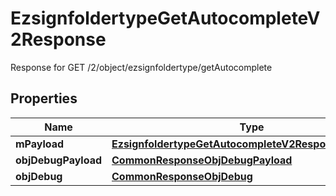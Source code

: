 

# EzsignfoldertypeGetAutocompleteV2Response

Response for GET /2/object/ezsignfoldertype/getAutocomplete

## Properties

| Name | Type | Description | Notes |
|------------ | ------------- | ------------- | -------------|
|**mPayload** | [**EzsignfoldertypeGetAutocompleteV2ResponseMPayload**](EzsignfoldertypeGetAutocompleteV2ResponseMPayload.md) |  |  |
|**objDebugPayload** | [**CommonResponseObjDebugPayload**](CommonResponseObjDebugPayload.md) |  |  [optional] |
|**objDebug** | [**CommonResponseObjDebug**](CommonResponseObjDebug.md) |  |  [optional] |



